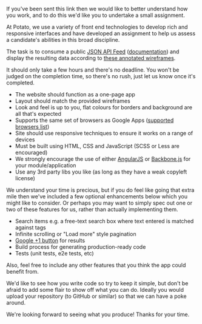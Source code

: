 If you've been sent this link then we would like to better understand how you work, and to do this we'd like you to undertake a small assignment.

At Potato, we use a variety of front end technologies to develop rich and responsive interfaces and have developed an assignment to help us assess a candidate's abilities in this broad discipline.

The task is to consume a public [JSON API Feed](https://api.flickr.com/services/feeds/photos_public.gne?tags=potato&amp;tagmode=all&amp;format=json) ([documentation](https://www.flickr.com/services/feeds/docs/photos_public/)) and display the resulting data according to [these annotated wireframes](/static/download/FE-Dev-Task-Wires.zip).

It should only take a few hours and there's no deadline. You won't be judged on the completion time, so there's no rush, just let us know once it's completed.

*   The website should function as a one-page app
*   Layout should match the provided wireframes
*   Look and feel is up to you, flat colours for borders and background are all that's expected
*   Supports the same set of browsers as Google Apps ([supported browsers list](https://support.google.com/a/answer/33864))
*   Site should use responsive techniques to ensure it works on a range of devices
*   Must be built using HTML, CSS and JavaScript (SCSS or Less are encouraged)
*   We strongly encourage the use of either [AngularJS](https://angularjs.org/) or [Backbone.js](http://backbonejs.org/) for your module/application
*   Use any 3rd party libs you like (as long as they have a weak copyleft license)

We understand your time is precious, but if you do feel like going that extra mile then we've included a few optional enhancements below which you might like to consider. Or perhaps you may want to simply spec out one or two of these features for us, rather than actually implementing them.

*   Search items e.g. a free-text search box where text entered is matched against tags
*   Infinite scrolling or "Load more" style pagination
*   [Google +1 button](http://www.google.com/+/learnmore/+1/) for results
*   Build process for generating production-ready code
*   Tests (unit tests, e2e tests, etc)

Also, feel free to include any other features that you think the app could benefit from.

We'd like to see how you write code so try to keep it simple, but don't be afraid to add some flair to show off what you can do. Ideally you would upload your repository (to GitHub or similar) so that we can have a poke around.

We're looking forward to seeing what you produce! Thanks for your time.
